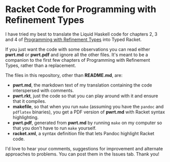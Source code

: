 # Racket Code for Programming with Refinement Types

I have tried my best to translate the Liquid Haskell code for chapters 2, 3 and
4 of [Programming with Refinement
Types](http://ucsd-progsys.github.io/lh-workshop/01-index.html) into Typed
Racket.

If you just want the code with some observations you can read either **pwrt.md**
or **pwrt.pdf** and ignore all the other files. It's meant to be a companion to
the first few chapters of Programming with Refinement Types, rather than a
replacement.

The files in this repository, other than **README.md**, are:

- **pwrt.md**, the markdown text of my translation containing the code
interspersed with comments.
- **pwrt.rkt**, just the code so that you can play around with it and ensure
that it compiles.
- **makefile**, so that when you run `make` (assuming you have the `pandoc` and
`pdflatex` binaries), you get a PDF version of **pwrt.md** with Racket syntax
highlighting. 
- **pwrt.pdf**, generated from **pwrt.md** by running `make` on my computer so
that you don't have to run `make` yourself.
- **racket.xml**, a syntax definition file that lets Pandoc highlight Racket
code.

I'd love to hear your comments, suggestions for improvement and alternate
approaches to problems. You can post them in the Issues tab. Thank you!
